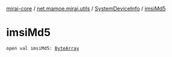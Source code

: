 [mirai-core](../../index.md) / [net.mamoe.mirai.utils](../index.md) / [SystemDeviceInfo](index.md) / [imsiMd5](./imsi-md5.md)

# imsiMd5

`open val imsiMd5: `[`ByteArray`](https://kotlinlang.org/api/latest/jvm/stdlib/kotlin/-byte-array/index.html)